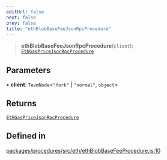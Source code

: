 ```yaml
---
editUrl: false
next: false
prev: false
title: "ethBlobBaseFeeJsonRpcProcedure"
---
```


> **ethBlobBaseFeeJsonRpcProcedure**(`client`): [`EthGasPriceJsonRpcProcedure`](/reference/tevm/procedures/type-aliases/ethgaspricejsonrpcprocedure/)

## Parameters

• **client**: `TevmNode`\<`"fork"` \| `"normal"`, `object`\>

## Returns

[`EthGasPriceJsonRpcProcedure`](/reference/tevm/procedures/type-aliases/ethgaspricejsonrpcprocedure/)

## Defined in

[packages/procedures/src/eth/ethBlobBaseFeeProcedure.js:10](https://github.com/qbzzt/tevm-monorepo/blob/main/packages/procedures/src/eth/ethBlobBaseFeeProcedure.js#L10)
